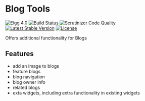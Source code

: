 Blog Tools
==========

![Elgg 4.0](https://img.shields.io/badge/Elgg-4.0-green.svg)
[![Build Status](https://scrutinizer-ci.com/g/ColdTrick/blog_tools/badges/build.png?b=master)](https://scrutinizer-ci.com/g/ColdTrick/blog_tools/build-status/master)
[![Scrutinizer Code Quality](https://scrutinizer-ci.com/g/ColdTrick/blog_tools/badges/quality-score.png?b=master)](https://scrutinizer-ci.com/g/ColdTrick/blog_tools/?branch=master)
[![Latest Stable Version](https://poser.pugx.org/coldtrick/blog_tools/v/stable.svg)](https://packagist.org/packages/coldtrick/blog_tools)
[![License](https://poser.pugx.org/coldtrick/blog_tools/license.svg)](https://packagist.org/packages/coldtrick/blog_tools)

Offers additional functionality for Blogs

Features
--------

- add an image to blogs
- feature blogs
- blog navigation
- blog owner info
- related blogs
- exta widgets, including extra functionality in existing widgets
